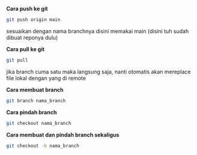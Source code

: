 **Cara push ke git**

```bash
git push origin main
```
sesuaikan dengan nama branchnya disini memakai main (disini tuh sudah dibuat reponya dulu)

**Cara pull ke git**

```bash
git pull
```
jika branch cuma satu maka langsung saja, nanti otomatis akan mereplace file lokal dengan yang di remote

**Cara membuat branch**
```bash
git branch nama_branch
```

**Cara pindah branch**
```bash
git checkout nama_branch
```

**Cara membuat dan pindah branch sekaligus**
```bash
git checkout -b nama_branch
```